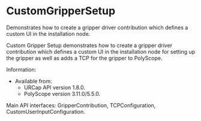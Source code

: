 # CustomGripperSetup
Demonstrates how to create a gripper driver contribution which defines a custom UI in the installation node.

Custom Gripper Setup demonstrates how to create a gripper driver contribution which defines a custom UI in the installation node for setting up the gripper as well as adds a TCP for the gripper to PolyScope.

Information:
* Available from:
  * URCap API version 1.8.0.
  * PolyScope version 3.11.0/5.5.0.

Main API interfaces: GripperContribution, TCPConfiguration, CustomUserInputConfiguration.

